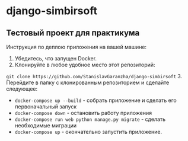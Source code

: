 # django-simbirsoft
## Тестовый проект для практикума

Инструкция по деплою приложения на вашей машине:
1. Убедитесь, что запущен Docker.
2. Клонируйте в любое удобное место этот репозиторий:

`git clone https://github.com/StanislavGaranzha/django-simbirsoft`
3. Перейдите в папку с клонированным репозиторием и сделайте следующее:
- `docker-compose up --build` - собрать приложение и сделать его первоначальный запуск
- `docker-compose down` - остановить работу приложения
- `docker-compose run web python manage.py migrate` - сделать необходимые миграции
- `docker-compose up` - окончательно запустить приложение.
